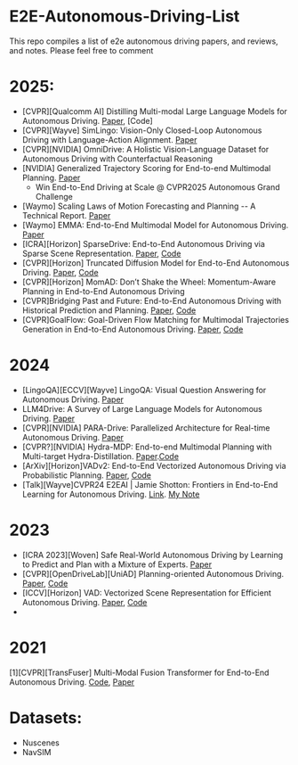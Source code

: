 # E2E-Autonomous-Driving-List
This repo compiles a list of e2e autonomous driving papers, and reviews, and notes. Please feel free to comment


# 2025:
 - [CVPR][Qualcomm AI] Distilling Multi-modal Large Language Models for Autonomous Driving. [Paper](https://openaccess.thecvf.com/content/CVPR2025/papers/Hegde_Distilling_Multi-modal_Large_Language_Models_for_Autonomous_Driving_CVPR_2025_paper.pdf), [Code]
 - [CVPR][Wayve] SimLingo: Vision-Only Closed-Loop Autonomous Driving with Language-Action Alignment. [Paper](https://arxiv.org/pdf/2503.09594)
 - [CVPR][NVIDIA] OmniDrive: A Holistic Vision-Language Dataset for Autonomous Driving with Counterfactual Reasoning
 - [NVIDIA] Generalized Trajectory Scoring for End-to-end Multimodal Planning. [Paper](https://arxiv.org/pdf/2506.06664)
    -  Win End-to-End Driving at Scale @ CVPR2025 Autonomous Grand Challenge
 - [Waymo] Scaling Laws of Motion Forecasting and Planning -- A Technical Report. [Paper](https://arxiv.org/abs/2506.08228)
 - [Waymo] EMMA: End-to-End Multimodal Model for Autonomous Driving. [Paper](https://arxiv.org/pdf/2410.23262)
 - [ICRA][Horizon] SparseDrive: End-to-End Autonomous Driving via Sparse Scene Representation. [Paper](https://arxiv.org/pdf/2405.19620), [Code](https://github.com/swc-17/SparseDrive)
 - [CVPR][Horizon] Truncated Diffusion Model for End-to-End Autonomous Driving. [Paper](https://arxiv.org/abs/2411.15139), [Code](https://github.com/hustvl/DiffusionDrive)
 - [CVPR][Horizon] MomAD: Don’t Shake the Wheel: Momentum-Aware Planning in End-to-End Autonomous Driving
 - [CVPR]Bridging Past and Future: End-to-End Autonomous Driving with Historical Prediction and Planning. [Paper](https://openaccess.thecvf.com/content/CVPR2025/papers/Zhang_Bridging_Past_and_Future_End-to-End_Autonomous_Driving_with_Historical_Prediction_CVPR_2025_paper.pdf), [Code](https://github.com/fudan-zvg/BridgeAD)
 - [CVPR]GoalFlow: Goal-Driven Flow Matching for Multimodal Trajectories Generation in End-to-End Autonomous Driving. [Paper](https://openaccess.thecvf.com/content/CVPR2025/papers/Xing_GoalFlow_Goal-Driven_Flow_Matching_for_Multimodal_Trajectories_Generation_in_End-to-End_CVPR_2025_paper.pdf), [Code](https://github.com/YvanYin/GoalFlow)

# 2024
- [LingoQA][ECCV][Wayve] LingoQA: Visual Question Answering for Autonomous Driving. [Paper](https://arxiv.org/abs/2312.14115)
- LLM4Drive: A Survey of Large Language Models for Autonomous Driving. [Paper](https://arxiv.org/abs/2311.01043)
- [CVPR][NVIDIA] PARA-Drive: Parallelized Architecture for Real-time Autonomous Driving. [Paper](https://xinshuoweng.github.io/paradrive/assets/camera_ready.pdf)
- [CVPR?][NVIDIA] Hydra-MDP: End-to-end Multimodal Planning with Multi-target Hydra-Distillation. [Paper](https://xinshuoweng.github.io/paradrive/assets/camera_ready.pdf).[Code](https://github.com/NVlabs/Hydra-MDP?tab=readme-ov-file)
- [ArXiv][Horizon]VADv2: End-to-End Vectorized Autonomous Driving via Probabilistic Planning. [Paper](https://arxiv.org/abs/2402.13243), [Code](https://github.com/hustvl/VAD)
- [Talk][Wayve]CVPR24 E2EAI | Jamie Shotton: Frontiers in End-to-End Learning for Autonomous Driving. [Link](https://www.youtube.com/watch?v=a_q3Efh6-5E&list=PL5ksjZd5b6SJzV-jQz5sqCypT_rrorCVF&index=2). [My Note](https://github.com/trungmanhhuynh/E2E-Autonomous-Driving-Review/blob/main/notes/CVPR24_E2EAI_Jamie_Shotton_Frontiers%20in%20End-to-End%20Learning%20for%20Autonomous%20Driving.md)

# 2023
- [ICRA 2023][Woven] Safe Real-World Autonomous Driving by Learning to Predict and Plan with a Mixture of Experts. [Paper](https://arxiv.org/abs/2211.02131)
- [CVPR][OpenDriveLab][UniAD] Planning-oriented Autonomous Driving. [Paper](https://arxiv.org/pdf/2212.10156), [Code](https://github.com/OpenDriveLab/UniAD)
- [ICCV][Horizon] VAD: Vectorized Scene Representation for Efficient Autonomous Driving. [Paper](https://arxiv.org/abs/2303.12077), [Code](https://github.com/hustvl/VAD)
- 
# 2021
[1][CVPR][TransFuser] Multi-Modal Fusion Transformer for End-to-End Autonomous Driving. [Code](https://github.com/autonomousvision/transfuser/tree/cvpr2021), [Paper](https://arxiv.org/abs/2104.09224)

# Datasets: 
 - Nuscenes 
 - NavSIM
